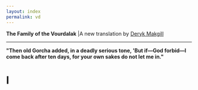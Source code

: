 ```yaml
---
layout: index
permalink: vd
---
```


<strong>The Family of the Vourdalak</strong>  |A new translation by [Deryk Makgill](/)

---

**"Then old Gorcha added, in a deadly serious tone, 'But if—God forbid—I come back after ten days, for your own sakes do not let me in."**

# I
